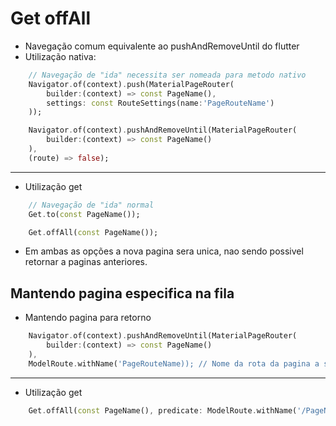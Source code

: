 # Get offAll
- Navegação comum equivalente ao pushAndRemoveUntil do flutter
- Utilização nativa:
```dart
    // Navegação de "ida" necessita ser nomeada para metodo nativo
    Navigator.of(context).push(MaterialPageRouter(
        builder:(context) => const PageName(),
        settings: const RouteSettings(name:'PageRouteName')
    ));
```
```dart
    Navigator.of(context).pushAndRemoveUntil(MaterialPageRouter(
        builder:(context) => const PageName()
    ),
    (route) => false);
```
***
- Utilização get
```dart
    // Navegação de "ida" normal
    Get.to(const PageName());
```
```dart
    Get.offAll(const PageName());
```
- Em ambas as opções a nova pagina sera unica, nao sendo possivel retornar a paginas anteriores.
## Mantendo pagina especifica na fila
- Mantendo pagina para retorno
```dart
    Navigator.of(context).pushAndRemoveUntil(MaterialPageRouter(
        builder:(context) => const PageName()
    ),
    ModelRoute.withName('PageRouteName)); // Nome da rota da pagina a ser mantida na fila
```
***
- Utilização get
```dart
    Get.offAll(const PageName(), predicate: ModelRoute.withName('/PageName));
```
